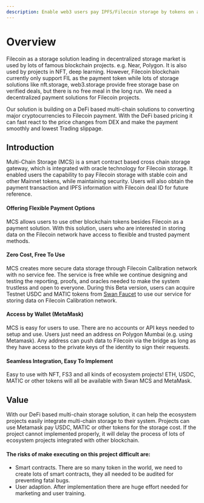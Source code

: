 ```yaml
---
description: Enable web3 users pay IPFS/Filecoin storage by tokens on all blockchains.
---
```


# Overview

Filecoin as a storage solution leading in decentralized storage market is used by lots of famous blockchain projects. e.g. Near, Polygon. It is also used by projects in NFT, deep learning. However, Filecoin blockchain currently only support FIL as the payment token while lots of storage solutions like nft.storage, web3.storage provide free storage base on verified deals, but there is no free meal in the long run. We need a decentralized payment solutions for Filecoin projects.

Our solution is building on a DeFi based multi-chain solutions to converting major cryptocurrencies to Filecoin payment. With the DeFi based pricing it can fast react to the price changes from DEX and make the payment smoothly and lowest Trading slippage.

## Introduction

Multi-Chain Storage (MCS) is a smart contract based cross chain storage gateway, which is integrated with oracle technology for Filecoin storage. It enabled users the capability to pay Filecoin storage with stable coin and other Mainnet tokens, while maintaining security. Users will also obtain the payment transaction and IPFS information with Filecoin deal ID for future reference.

#### Offering Flexible Payment Options

MCS allows users to use other blockchain tokens besides Filecoin as a payment solution. With this solution, users who are interested in storing data on the Filecoin network have access to flexible and trusted payment methods.

#### Zero Cost, Free To Use

MCS creates more secure data storage through Filecoin Calibration network with no service fee. The service is free while we continue designing and testing the reporting, proofs, and oracles needed to make the system trustless and open to everyone. During this Beta version, users can acquire Testnet USDC and MATIC tokens from [Swan Faucet](../development-resource/swan-token-contract/acquire-testnet-usdc-and-matic-tokens.md) to use our service for storing data on Filecoin Calibration network.

#### Access by Wallet (MetaMask)

MCS is easy for users to use. There are no accounts or API keys needed to setup and use. Users just need an address on Polygon Mumbai (e.g. using Metamask). Any address can push data to Filecoin via the bridge as long as they have access to the private keys of the identity to sign their requests.&#x20;

#### Seamless Integration, Easy To Implement

Easy to use with NFT, FS3 and all kinds of ecosystem projects! ETH, USDC, MATIC or other tokens will all be available with Swan MCS and MetaMask.

## Value

With our DeFi based multi-chain storage solution, it can help the ecosystem projects easily integrate multi-chain storage to their system. Projects can use Metamask pay USDC, MATIC or other tokens for the storage cost. If the project cannot implemented properly, it will delay the process of lots of ecosystem projects integrated with other blockchain.

#### The risks of make executing on this project difficult are:

* Smart contracts. There are so many token in the world, we need to create lots of smart contracts, they all needed to be audited for preventing fatal bugs.
* User adaption. After implementation there are huge effort needed for marketing and user training.
